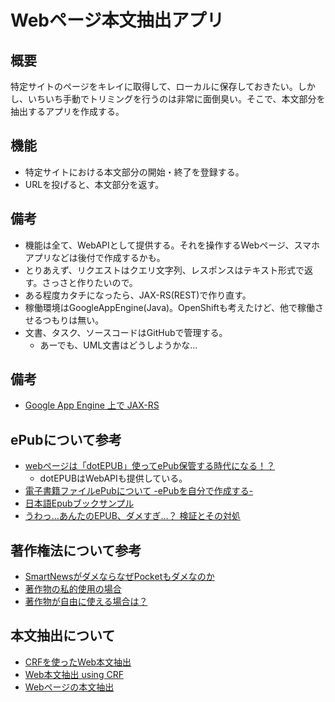 # Webページ本文抽出アプリ

## 概要

特定サイトのページをキレイに取得して、ローカルに保存しておきたい。しかし、いちいち手動でトリミングを行うのは非常に面倒臭い。そこで、本文部分を抽出するアプリを作成する。

## 機能

* 特定サイトにおける本文部分の開始・終了を登録する。
* URLを投げると、本文部分を返す。

## 備考

* 機能は全て、WebAPIとして提供する。それを操作するWebページ、スマホアプリなどは後付で作成するかも。
* とりあえず、リクエストはクエリ文字列、レスポンスはテキスト形式で返す。さっさと作りたいので。
* ある程度カタチになったら、JAX-RS(REST)で作り直す。
* 稼働環境はGoogleAppEngine(Java)。OpenShiftも考えたけど、他で稼働させるつもりは無い。
* 文書、タスク、ソースコードはGitHubで管理する。
  * あーでも、UML文書はどうしようかな…

## 備考

* [Google App Engine 上で JAX-RS](http://d.hatena.ne.jp/winplus/20100215/1266236038)

## ePubについて参考

* [webページは「dotEPUB」使ってePub保管する時代になる！？](http://ebookpro.jp/blog/epub/webdotepubepub.html)
  * dotEPUBはWebAPIも提供している。
* [電子書籍ファイルePubについて -ePubを自分で作成する-](http://naoki.sato.name/lab/archives/45)
* [日本語Epubブックサンプル](http://www.kobu.com/docs/epub/index.htm)
* [うわっ…あんたのEPUB、ダメすぎ…？ 検証とその対処](http://densho.hatenablog.com/entry/epubcheck)

## 著作権法について参考

* [SmartNewsがダメならなぜPocketもダメなのか](http://anond.hatelabo.jp/201212260100359)
* [著作物の私的使用の場合](http://cozylaw.com/copy/tyosakuken/sitekisiyou.htm)
* [著作物が自由に使える場合は？](http://www.cric.or.jp/qa/hajime/hajime7.html)

## 本文抽出について

* [CRFを使ったWeb本文抽出](http://www.slideshare.net/shuyo/crf-web)
* [Web本文抽出 using CRF](http://www.slideshare.net/shuyo/web-using-crf)
* [Webページの本文抽出](http://labs.cybozu.co.jp/blog/nakatani/2007/09/web_1.html)
